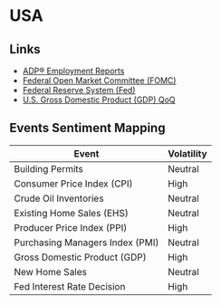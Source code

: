 # USA

## Links

- [ADP® Employment Reports](https://adpemploymentreport.com/)
- [Federal Open Market Committee (FOMC)](https://www.federalreserve.gov/monetarypolicy/fomc.htm)
- [Federal Reserve System (Fed)](https://federalreserve.gov/)
- [U.S. Gross Domestic Product (GDP) QoQ](https://www.investing.com/economic-calendar/gdp-375)

<!--
Federal Deposit Insurance Corporation (FDIC)
Financial Accounting Standards Board (FASB)
Commodity Futures Trading Commission (CFTC)
-->

## Events Sentiment Mapping

| Event                           | Volatility |
| ------------------------------- | ---------- |
| Building Permits                | Neutral    |
| Consumer Price Index (CPI)      | High       |
| Crude Oil Inventories           | Neutral    |
| Existing Home Sales (EHS)       | Neutral    |
| Producer Price Index (PPI)      | High       |
| Purchasing Managers Index (PMI) | Neutral    |
| Gross Domestic Product (GDP)    | High       |
| New Home Sales                  | Neutral    |
| Fed Interest Rate Decision      | High       |
